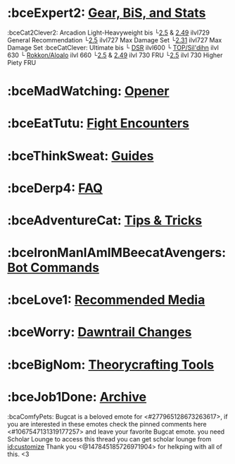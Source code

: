 # :bceExpert2:  [Gear, BiS, and Stats](https://discord.com/channels/277897135515762698/1253394673314299955) 
 :bceCat2Clever2: Arcadion Light-Heavyweight bis
 └[2.5](https://xivgear.app/?page=sl%7C7bc551de-ceb6-446b-9391-6eba86b2c78e) & [2.49](https://xivgear.app/?page=sl%7C33be7428-e34c-4f47-81fd-b38f98070baa) ilvl729 General Recommendation
 └[2.5](https://xivgear.app/?page=sl%7C1fa4c759-bd26-402e-90e3-109e6379e081) ilvl727 Max Damage Set
 └[2.31](https://xivgear.app/?page=sl%7Ce2ddde5b-2846-4c2d-87f1-a6a990612a00) ilvl727 Max Damage Set
:bceCatClever: Ultimate bis
 └ [DSR](https://xivgear.app/?page=sl%7C7513a190-7602-408d-9829-71026af81e45) ilvl600
 └ [TOP/Sil'dihn](https://xivgear.app/?page=sl%7C8c6abd67-375c-468b-ad28-0bf64fd7a650) ilvl 630
 └ [Rokkon/Aloalo](https://xivgear.app/?page=bis%7Csch%7Cendwalker%7Canabaseios) ilvl 660
 └[2.5](https://xivgear.app/?page=sl%7Cdf6a55e3-30a0-4dc6-b163-1a6278150075) & [2.49](https://xivgear.app/?page=sl%7C91a8fdc7-586c-4321-ba6f-763612e07cda) ilvl 730 FRU
 └[2.5](https://xivgear.app/?page=sl%7Cbc44b6b0-344a-46fe-8d4c-bf8747be23ed) ilvl 730 Higher Piety FRU
# :bceMadWatching:  [Opener](https://discord.com/channels/277897135515762698/1253396517801168986)  
# :bceEatTutu:  [Fight Encounters](https://discord.com/channels/277897135515762698/1257942257412214886)
# :bceThinkSweat:  [Guides](https://discord.com/channels/277897135515762698/1253396066125086720)
# :bceDerp4:  [FAQ](https://discord.com/channels/277897135515762698/1253396016489828375)
# :bceAdventureCat:  [Tips & Tricks](https://discord.com/channels/277897135515762698/1253396652581064796)
# :bceIronManIAmIMBeecatAvengers:  [Bot Commands](https://discord.com/channels/277897135515762698/1253395941654794372)
# :bceLove1:  [Recommended Media](https://discord.com/channels/277897135515762698/1253396107669671968)
# :bceWorry:  [Dawntrail Changes](https://discord.com/channels/277897135515762698/1253396444661022844)
# :bceBigNom:  [Theorycrafting Tools](https://discord.com/channels/277897135515762698/1253396603818082386)
# :bceJob1Done:  [Archive](https://discord.com/channels/277897135515762698/1257942087630983179)


:bcaComfyPets: Bugcat is a beloved emote for <#277965128673263617>, if you are interested in these emotes check the pinned comments here <#1067547131319177257> and leave your favorite Bugcat emote. you need Scholar Lounge to access this thread you can get scholar lounge from <id:customize>
Thank you <@147845185726971904> for helkping with all of this. <3
